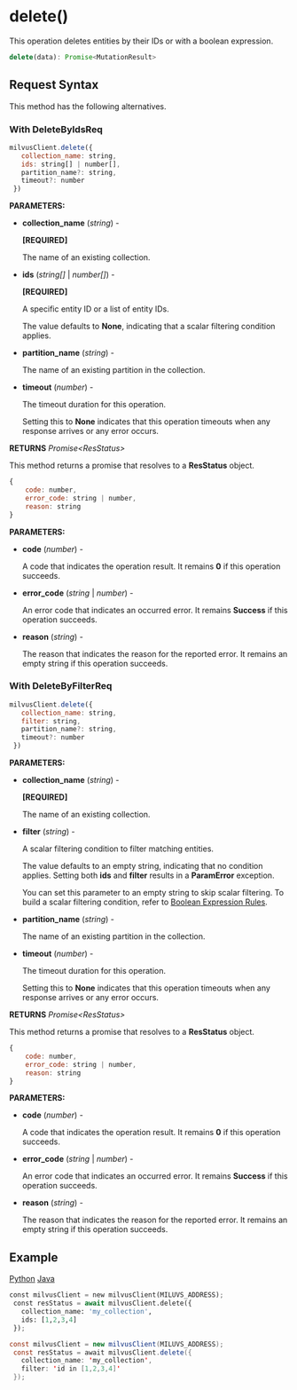 # delete()

This operation deletes entities by their IDs or with a boolean expression.

```javascript
delete(data): Promise<MutationResult>
```

## Request Syntax

This method has the following alternatives.

### With DeleteByIdsReq

```javascript
milvusClient.delete({
   collection_name: string,
   ids: string[] | number[],
   partition_name?: string,
   timeout?: number
 })
```

**PARAMETERS:**

- **collection_name** (*string*) -

    **[REQUIRED]**

    The name of an existing collection.

- **ids** (*string[]* | *number[]*) -

    **[REQUIRED]**

    A specific entity ID or a list of entity IDs.

    The value defaults to **None**, indicating that a scalar filtering condition applies.

- **partition_name** (*string*) -

    The name of an existing partition in the collection.

- **timeout** (*number*) -

    The timeout duration for this operation. 

    Setting this to **None** indicates that this operation timeouts when any response arrives or any error occurs.

**RETURNS** *Promise\<ResStatus>*

This method returns a promise that resolves to a **ResStatus** object.

```javascript
{
    code: number,
    error_code: string | number,
    reason: string
}
```

**PARAMETERS:**

- **code** (*number*) -

    A code that indicates the operation result. It remains **0** if this operation succeeds.

- **error_code** (*string* | *number*) -

    An error code that indicates an occurred error. It remains **Success** if this operation succeeds. 

- **reason** (*string*) - 

    The reason that indicates the reason for the reported error. It remains an empty string if this operation succeeds.

### With DeleteByFilterReq

```javascript
milvusClient.delete({
   collection_name: string,
   filter: string,
   partition_name?: string,
   timeout?: number
 })
```

**PARAMETERS:**

- **collection_name** (*string*) -

    **[REQUIRED]**

    The name of an existing collection.

- **filter** (*string*) -

    A scalar filtering condition to filter matching entities. 

    The value defaults to an empty string, indicating that no condition applies. Setting both **ids** and **filter** results in a **ParamError** exception.

    You can set this parameter to an empty string to skip scalar filtering. To build a scalar filtering condition, refer to [Boolean Expression Rules](https://milvus.io/docs/boolean.md). 

- **partition_name** (*string*) -

    The name of an existing partition in the collection.

- **timeout** (*number*) -

    The timeout duration for this operation. 

    Setting this to **None** indicates that this operation timeouts when any response arrives or any error occurs.

**RETURNS** *Promise\<ResStatus>*

This method returns a promise that resolves to a **ResStatus** object.

```javascript
{
    code: number,
    error_code: string | number,
    reason: string
}
```

**PARAMETERS:**

- **code** (*number*) -

    A code that indicates the operation result. It remains **0** if this operation succeeds.

- **error_code** (*string* | *number*) -

    An error code that indicates an occurred error. It remains **Success** if this operation succeeds. 

- **reason** (*string*) - 

    The reason that indicates the reason for the reported error. It remains an empty string if this operation succeeds.

## Example

<div class="multipleCode">
    <a href="#python">Python</a>
    <a href="#java">Java</a>
</div>

```python
const milvusClient = new milvusClient(MILUVS_ADDRESS);
 const resStatus = await milvusClient.delete({
   collection_name: 'my_collection',
   ids: [1,2,3,4]
 });
```

```java
const milvusClient = new milvusClient(MILUVS_ADDRESS);
 const resStatus = await milvusClient.delete({
   collection_name: 'my_collection',
   filter: 'id in [1,2,3,4]'
 });
```

